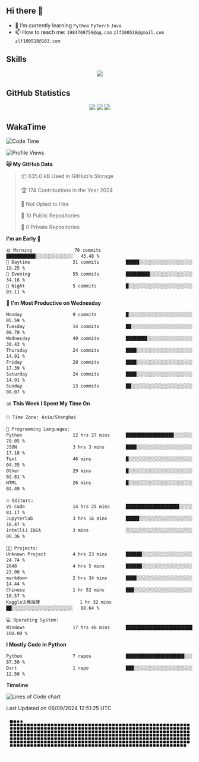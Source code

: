## Hi there 👋

- 🌱 I’m currently learning `Python` `PyTorch` `Java`
- 📫 How to reach me: `1984769759@qq.com` `zlf100518@gmail.com` `zlf100518@163.com`

## Skills
<div align="center"> <img src="https://skillicons.dev/icons?i=python,linux,git,github,html,css,js" /> </div>

## GitHub Statistics

<div align="center">
  <img src="https://github-readme-stats.vercel.app/api?username=mrcchenfeng&show_icons=true&theme=tokyonight" />
  <img src="https://github-readme-stats.vercel.app/api/top-langs/?username=mrcchenfeng&show_icons=true&theme=tokyonight" />
  <img src="https://github-readme-activity-graph.vercel.app/graph?username=mrcchenfeng&theme=xcode" />
</div>

## WakaTime

<!--START_SECTION:waka-->
![Code Time](http://img.shields.io/badge/Code%20Time-82%20hrs%2016%20mins-blue)

![Profile Views](http://img.shields.io/badge/Profile%20Views-2-blue)

**🐱 My GitHub Data** 

> 📦 635.0 kB Used in GitHub's Storage 
 > 
> 🏆 174 Contributions in the Year 2024
 > 
> 🚫 Not Opted to Hire
 > 
> 📜 10 Public Repositories 
 > 
> 🔑 0 Private Repositories 
 > 
**I'm an Early 🐤** 

```text
🌞 Morning                70 commits          ███████████░░░░░░░░░░░░░░   43.48 % 
🌆 Daytime                31 commits          █████░░░░░░░░░░░░░░░░░░░░   19.25 % 
🌃 Evening                55 commits          █████████░░░░░░░░░░░░░░░░   34.16 % 
🌙 Night                  5 commits           █░░░░░░░░░░░░░░░░░░░░░░░░   03.11 % 
```
📅 **I'm Most Productive on Wednesday** 

```text
Monday                   9 commits           █░░░░░░░░░░░░░░░░░░░░░░░░   05.59 % 
Tuesday                  14 commits          ██░░░░░░░░░░░░░░░░░░░░░░░   08.70 % 
Wednesday                49 commits          ████████░░░░░░░░░░░░░░░░░   30.43 % 
Thursday                 24 commits          ████░░░░░░░░░░░░░░░░░░░░░   14.91 % 
Friday                   28 commits          ████░░░░░░░░░░░░░░░░░░░░░   17.39 % 
Saturday                 24 commits          ████░░░░░░░░░░░░░░░░░░░░░   14.91 % 
Sunday                   13 commits          ██░░░░░░░░░░░░░░░░░░░░░░░   08.07 % 
```


📊 **This Week I Spent My Time On** 

```text
🕑︎ Time Zone: Asia/Shanghai

💬 Programming Languages: 
Python                   12 hrs 27 mins      ██████████████████░░░░░░░   70.05 % 
JSON                     3 hrs 3 mins        ████░░░░░░░░░░░░░░░░░░░░░   17.18 % 
Text                     46 mins             █░░░░░░░░░░░░░░░░░░░░░░░░   04.35 % 
Other                    29 mins             █░░░░░░░░░░░░░░░░░░░░░░░░   02.81 % 
HTML                     26 mins             █░░░░░░░░░░░░░░░░░░░░░░░░   02.49 % 

🔥 Editors: 
VS Code                  14 hrs 25 mins      ████████████████████░░░░░   81.17 % 
Jupyterlab               3 hrs 16 mins       █████░░░░░░░░░░░░░░░░░░░░   18.47 % 
IntelliJ IDEA            3 mins              ░░░░░░░░░░░░░░░░░░░░░░░░░   00.36 % 

🐱‍💻 Projects: 
Unknown Project          4 hrs 23 mins       ██████░░░░░░░░░░░░░░░░░░░   24.74 % 
2048                     4 hrs 5 mins        ██████░░░░░░░░░░░░░░░░░░░   23.00 % 
markdown                 2 hrs 34 mins       ████░░░░░░░░░░░░░░░░░░░░░   14.44 % 
Chinese                  1 hr 52 mins        ███░░░░░░░░░░░░░░░░░░░░░░   10.57 % 
Kaggle灾难推理               1 hr 32 mins        ██░░░░░░░░░░░░░░░░░░░░░░░   08.64 % 

💻 Operating System: 
Windows                  17 hrs 46 mins      █████████████████████████   100.00 % 
```

**I Mostly Code in Python** 

```text
Python                   7 repos             ██████████████████████░░░   87.50 % 
Dart                     1 repo              ███░░░░░░░░░░░░░░░░░░░░░░   12.50 % 
```



**Timeline**

![Lines of Code chart](https://raw.githubusercontent.com/mrcchenfeng/mrcchenfeng/main/assets/bar_graph.png)


 Last Updated on 06/09/2024 12:51:25 UTC
<!--END_SECTION:waka-->

<div align="center"><img src="./assets/github-snake-dark.svg" /></div>
